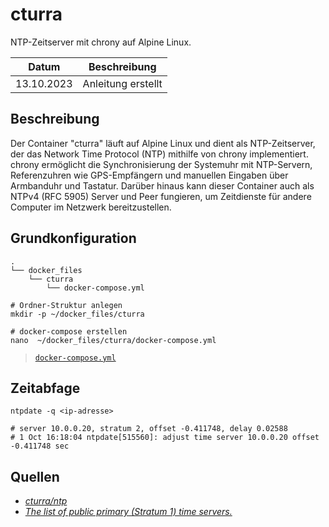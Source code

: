 # cturra

NTP-Zeitserver mit chrony auf Alpine Linux.

| Datum | Beschreibung |
|:----------:|--------------|
| 13.10.2023 | Anleitung erstellt |

## Beschreibung

Der Container "cturra" läuft auf Alpine Linux und dient als NTP-Zeitserver, der das Network Time Protocol (NTP) mithilfe von chrony implementiert. chrony ermöglicht die Synchronisierung der Systemuhr mit NTP-Servern, Referenzuhren wie GPS-Empfängern und manuellen Eingaben über Armbanduhr und Tastatur. Darüber hinaus kann dieser Container auch als NTPv4 (RFC 5905) Server und Peer fungieren, um Zeitdienste für andere Computer im Netzwerk bereitzustellen.

## Grundkonfiguration
```
.
└── docker_files
    └── cturra
        └── docker-compose.yml
```

``` shell
# Ordner-Struktur anlegen
mkdir -p ~/docker_files/cturra

# docker-compose erstellen
nano  ~/docker_files/cturra/docker-compose.yml

```
> [`docker-compose.yml`](docker-compose.yml)

## Zeitabfage

``` shell
ntpdate -q <ip-adresse>

# server 10.0.0.20, stratum 2, offset -0.411748, delay 0.02588
# 1 Oct 16:18:04 ntpdate[515560]: adjust time server 10.0.0.20 offset -0.411748 sec
```

## Quellen
- [*cturra/ntp*](https://hub.docker.com/r/cturra/ntp)
- [*The list of public primary (Stratum 1) time servers.*](https://www.advtimesync.com/docs/manual/stratum1.html)


